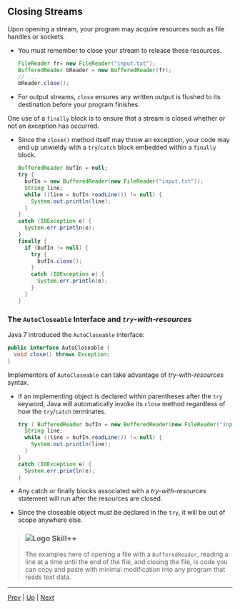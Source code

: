 ## Closing Streams

Upon opening a stream, your program may acquire resources such as file handles or sockets.

* You must remember to close your stream to release these resources.

  ```java
  FileReader fr= new FileReader("input.txt");
  BufferedReader bReader = new BufferedReader(fr);
  // ...
  bReader.close();
  ```

* For output streams, `close` ensures any written output is flushed to its destination before your program finishes.

One use of a `finally` block is to ensure that a stream is closed whether or not an exception has occurred.

* Since the `close()` method itself may throw an exception, your code may end up unwieldy with a `try`/`catch` block embedded within a `finally` block.

  ```java
  BufferedReader bufIn = null;
  try {
    bufIn = new BufferedReader(new FileReader("input.txt"));
    String line;
    while ((line = bufIn.readLine()) != null) {
      System.out.println(line);
    }
  }
  catch (IOException e) {
    System.err.println(e);
  }
  finally {
    if (bufIn != null) {
      try {
        bufIn.close();
      }
      catch (IOException e) {
        System.err.println(e);
      }
    }
  }
  ```

### The `AutoCloseable` Interface and _`try`-with-resources_

Java 7 introduced the `AutoCloseable` interface:

```java
public interface AutoCloseable {
  void close() throws Exception;
}
```
Implementors of `AutoCloseable` can take advantage of _try-with-resources_ syntax.

* If an implementing object is declared within parentheses after the `try` keyword, Java will automatically invoke its `close` method regardless of how the `try`/`catch` terminates.

  ```java
  try ( BufferedReader bufIn = new BufferedReader(new FileReader("input.txt")) ) {
    String line;
    while ((line = bufIn.readLine()) != null) {
      System.out.println(line);
    }
  }
  catch (IOException e) {
    System.err.println(e);
  }
  ```

* Any catch or finally blocks associated with a _try-with-resources_ statement will run after the resources are closed.

* Since the closeable object must be declared in the `try`, it will be out of scope anywhere else.

> ### ![Logo](http://skilldistillery.com/downloads/sd_logo.jpg) Skill++
> The examples here of opening a file with a `BufferedReader`, reading a line at a time until the end of the file, and closing the file, is code you can copy and paste with minimal modification into any program that reads text data.

<hr>

[Prev](PrintWriterClass.md) | [Up](README.md) | [Next](Homework.md)
